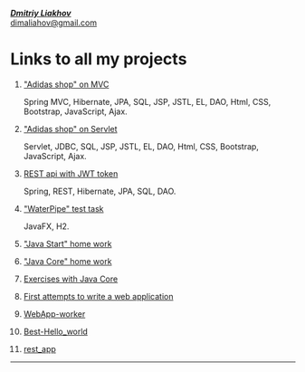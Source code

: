 [_**Dmitriy Liakhov**_](https://www.linkedin.com/in/dmitiy-liakhov-82388a183/)<br>
[dimaliahov@gmail.com](mailto:dimaliahov@gmail.com)

# Links to all my projects

1. <a href="https://github.com/LiakhovDmitriy/Adidas_SpringMVC_release">"Adidas shop" on MVC</a>

      Spring MVC, Hibernate, JPA, SQL, JSP, JSTL, EL, DAO, Html, CSS, Bootstrap, JavaScript, Ajax.

2. <a href="https://github.com/LiakhovDmitriy/Adidas_Servlet_release">"Adidas shop" on Servlet</a>

      Servlet, JDBC, SQL, JSP, JSTL, EL, DAO, Html, CSS, Bootstrap, JavaScript, Ajax.

3. <a href="https://github.com/LiakhovDmitriy/REST_JWT_Teacher_Student">REST api with JWT token</a>

      Spring, REST, Hibernate, JPA, SQL, DAO.

4. <a href="https://github.com/LiakhovDmitriy/WaterPipe">"WaterPipe" test task</a>

      JavaFX, H2.

5. <a href="https://github.com/LiakhovDmitriy/JavaStart">"Java Start" home work</a>

6. <a href="https://github.com/LiakhovDmitriy/JavaCore">"Java Core" home work</a>

7. <a href="https://github.com/LiakhovDmitriy/Exercises-with-Java-Core/settings">Exercises with Java Core</a>

8. <a href="https://github.com/LiakhovDmitriy/Aplication">First attempts to write a web application</a>

9. <a href="https://github.com/LiakhovDmitriy/WebApp-worker">WebApp-worker</a>

10. <a href="https://github.com/LiakhovDmitriy/Best-Hello_world">Best-Hello_world</a>

11. <a href="https://github.com/LiakhovDmitriy/rest_app">rest_app</a>
      
***

